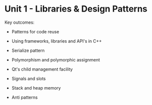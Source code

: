 # Unit 1 - Libraries & Design Patterns

Key outcomes:

* Patterns for code reuse
* Using frameworks, libraries and API's in C++
* Serialize pattern

* Polymorphism and polymorphic assignment

* Qt's child management facility

* Signals and slots

* Stack and heap memory

* Anti patterns



